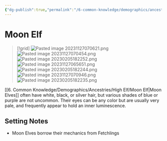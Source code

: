 ```yaml
---
{"dg-publish":true,"permalink":"/6-common-knowledge/demographics/ancestries/high-elf/moon-elf/","noteIcon":""}
---
```


# Moon Elf

>[!grid]
>![Pasted image 20231127070621.png](/img/user/x.%20Assets/Attachments/Pasted%20image%2020231127070621.png)
>![Pasted image 20231127070454.png](/img/user/x.%20Assets/Attachments/Pasted%20image%2020231127070454.png)
>![Pasted image 20230205182252.png](/img/user/x.%20Assets/Attachments/Pasted%20image%2020230205182252.png)
>![Pasted image 20231127065651.png](/img/user/x.%20Assets/Attachments/Pasted%20image%2020231127065651.png)
>![Pasted image 20230205182244.png](/img/user/x.%20Assets/Attachments/Pasted%20image%2020230205182244.png)
>![Pasted image 20231127070946.png](/img/user/x.%20Assets/Attachments/Pasted%20image%2020231127070946.png)
>![Pasted image 20230205182235.png](/img/user/x.%20Assets/Attachments/Pasted%20image%2020230205182235.png)

 [[6. Common Knowledge/Demographics/Ancestries/High Elf/Moon Elf\|Moon Elves]] often have white, black, or silver hair, but various shades of blue or purple are not uncommon. Their eyes can be any color but are usually very pale, and frequently appear to hold an inner luminescence. 

## Setting Notes

- Moon Elves borrow their mechanics from Fetchlings 




